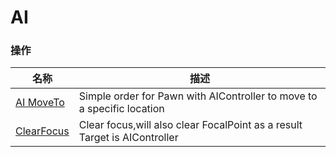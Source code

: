 # AI

### 操作  
| 名称 | 描述 |
|--|--|
| [AI MoveTo](./ai-move-to.md) | Simple order for Pawn with AIController to move to a specific location |
| [ClearFocus](./clear-focus.md) | Clear focus,will also clear FocalPoint as a result Target is AIController |
